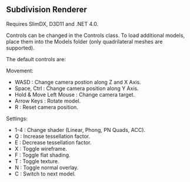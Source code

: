 Subdivision Renderer
--------------------

Requires SlimDX, D3D11 and .NET 4.0. 

Controls can be changed in the Controls class. To load additional models, place them into the Models folder (only quadrilateral meshes are supported).

The default controls are:

Movement:
- WASD : Change camera postion along Z and X Axis.
- Space, Ctrl : Change camera position along Y Axis.
- Hold & Move Left Mouse : Change camera target.
- Arrow Keys : Rotate model.
- R : Reset camera position.

Settings:
- 1-4 : Change shader (Linear, Phong, PN Quads, ACC).
- Q : Increase tessellation factor.
- E : Decrease tessellation factor.
- X : Toggle wireframe.
- F : Toggle flat shading.
- T : Toggle texture.
- N : Toggle normal overlay.
- C : Switch to next model.